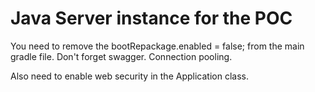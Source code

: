 # Java Server instance for the POC

You need to remove the bootRepackage.enabled = false; from the main gradle file.
Don't forget swagger.
Connection pooling.

Also need to enable web security in the Application class.